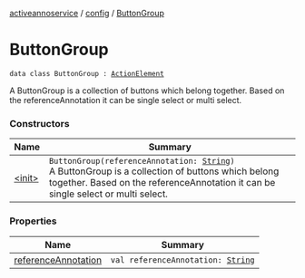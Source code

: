 [activeannoservice](../../index.md) / [config](../index.md) / [ButtonGroup](./index.md)

# ButtonGroup

`data class ButtonGroup : `[`ActionElement`](../-action-element.md)

A ButtonGroup is a collection of buttons which belong together. Based on the referenceAnnotation it can be single select or multi select.

### Constructors

| Name | Summary |
|---|---|
| [&lt;init&gt;](-init-.md) | `ButtonGroup(referenceAnnotation: `[`String`](https://kotlinlang.org/api/latest/jvm/stdlib/kotlin/-string/index.html)`)`<br>A ButtonGroup is a collection of buttons which belong together. Based on the referenceAnnotation it can be single select or multi select. |

### Properties

| Name | Summary |
|---|---|
| [referenceAnnotation](reference-annotation.md) | `val referenceAnnotation: `[`String`](https://kotlinlang.org/api/latest/jvm/stdlib/kotlin/-string/index.html) |
